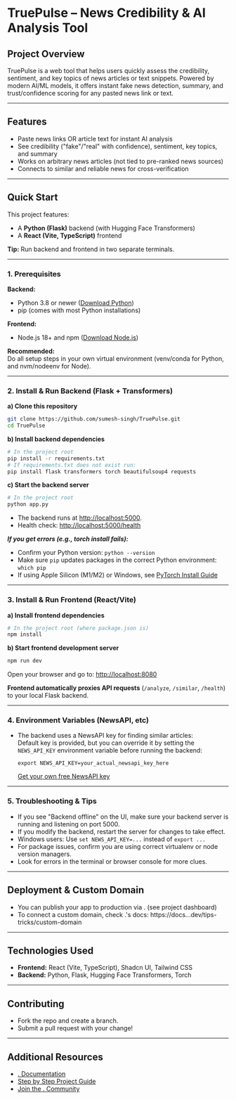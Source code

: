 # TruePulse – News Credibility & AI Analysis Tool

## Project Overview

TruePulse is a web tool that helps users quickly assess the credibility, sentiment, and key topics of news articles or text snippets. Powered by modern AI/ML models, it offers instant fake news detection, summary, and trust/confidence scoring for any pasted news link or text.

---

## Features

- Paste news links OR article text for instant AI analysis
- See credibility ("fake"/"real" with confidence), sentiment, key topics, and summary
- Works on arbitrary news articles (not tied to pre-ranked news sources)
- Connects to similar and reliable news for cross-verification

---

## Quick Start

This project features:

- A **Python (Flask)** backend (with Hugging Face Transformers)
- A **React (Vite, TypeScript)** frontend

**Tip:** Run backend and frontend in two separate terminals.

---

### 1. Prerequisites

**Backend:**

- Python 3.8 or newer ([Download Python](https://www.python.org/downloads/))
- pip (comes with most Python installations)

**Frontend:**

- Node.js 18+ and npm ([Download Node.js](https://nodejs.org/))

**Recommended:**  
Do all setup steps in your own virtual environment (venv/conda for Python, and nvm/nodeenv for Node).

---

### 2. Install & Run Backend (Flask + Transformers)

**a) Clone this repository**

```sh
git clone https://github.com/sumesh-singh/TruePulse.git
cd TruePulse
```

**b) Install backend dependencies**

```sh
# In the project root
pip install -r requirements.txt
# If requirements.txt does not exist run:
pip install flask transformers torch beautifulsoup4 requests
```

**c) Start the backend server**

```sh
# In the project root
python app.py
```

- The backend runs at [http://localhost:5000](http://localhost:5000).
- Health check: [http://localhost:5000/health](http://localhost:5000/health)

**_If you get errors (e.g., torch install fails):_**

- Confirm your Python version: `python --version`
- Make sure `pip` updates packages in the correct Python environment: `which pip`
- If using Apple Silicon (M1/M2) or Windows, see [PyTorch Install Guide](https://pytorch.org/get-started/locally/)

---

### 3. Install & Run Frontend (React/Vite)

**a) Install frontend dependencies**

```sh
# In the project root (where package.json is)
npm install
```

**b) Start frontend development server**

```sh
npm run dev
```

Open your browser and go to: [http://localhost:8080](http://localhost:8080)

**Frontend automatically proxies API requests** (`/analyze`, `/similar`, `/health`) to your local Flask backend.

---

### 4. Environment Variables (NewsAPI, etc)

- The backend uses a NewsAPI key for finding similar articles:  
  Default key is provided, but you can override it by setting the `NEWS_API_KEY` environment variable before running the backend:
  ```
  export NEWS_API_KEY=your_actual_newsapi_key_here
  ```
  [Get your own free NewsAPI key](https://newsapi.org/)

---

### 5. Troubleshooting & Tips

- If you see "Backend offline" on the UI, make sure your backend server is running and listening on port 5000.
- If you modify the backend, restart the server for changes to take effect.
- Windows users: Use `set NEWS_API_KEY=...` instead of `export ...`
- For package issues, confirm you are using correct virtualenv or node version managers.
- Look for errors in the terminal or browser console for more clues.

---

## Deployment & Custom Domain

- You can publish your app to production via . (see project dashboard)
- To connect a custom domain, check .'s docs: https://docs...dev/tips-tricks/custom-domain

---

## Technologies Used

- **Frontend:** React (Vite, TypeScript), Shadcn UI, Tailwind CSS
- **Backend:** Python, Flask, Hugging Face Transformers, Torch

---

## Contributing

- Fork the repo and create a branch.
- Submit a pull request with your change!

---

## Additional Resources

- [. Documentation](https://docs...dev/)
- [Step by Step Project Guide](https://docs...dev/user-guides/quickstart)
- [Join the . Community](https://discord.com/channels/1119885301872070706/1280461670979993613)
